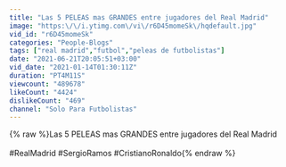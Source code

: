 ```yaml
---
title: "Las 5 PELEAS mas GRANDES entre jugadores del Real Madrid"
image: "https:\/\/i.ytimg.com\/vi\/r6D45momeSk\/hqdefault.jpg"
vid_id: "r6D45momeSk"
categories: "People-Blogs"
tags: ["real madrid","futbol","peleas de futbolistas"]
date: "2021-06-21T20:05:51+03:00"
vid_date: "2021-01-14T01:30:11Z"
duration: "PT4M11S"
viewcount: "489678"
likeCount: "4424"
dislikeCount: "469"
channel: "Solo Para Futbolistas"
---
```

{% raw %}Las 5 PELEAS mas GRANDES entre jugadores del Real Madrid<br /><br />#RealMadrid #SergioRamos #CristianoRonaldo{% endraw %}
